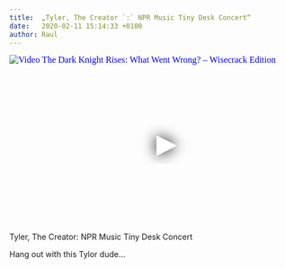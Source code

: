 ```yaml
---
title:  „Tyler, The Creator `:` NPR Music Tiny Desk Concert“
date:   2020-02-11 15:14:33 +0100
author: Raul
---
```

<iframe
  width="560"
  height="315"
  src="https://www.youtube.com/embed/N1w-hDiJ4dM"
  srcdoc="<style>*{padding:0;margin:0;overflow:hidden}html,body{height:100%}img,span{position:absolute;width:100%;top:0;bottom:0;margin:auto}span{height:1.5em;text-align:center;font:48px/1.5 sans-serif;color:white;text-shadow:0 0 0.5em black}</style><a href=https://www.youtube.com/embed/N1w-hDiJ4dM?autoplay=1><img src=https://img.youtube.com/vi/N1w-hDiJ4dM/hqdefault.jpg alt='Video The Dark Knight Rises: What Went Wrong? – Wisecrack Edition'><span>▶</span></a>"
  frameborder="0"
  allow="accelerometer; autoplay; encrypted-media; gyroscope; picture-in-picture"
  allowfullscreen
></iframe>
Tyler, The Creator: NPR Music Tiny Desk Concert          

Hang out with this Tylor dude… 
